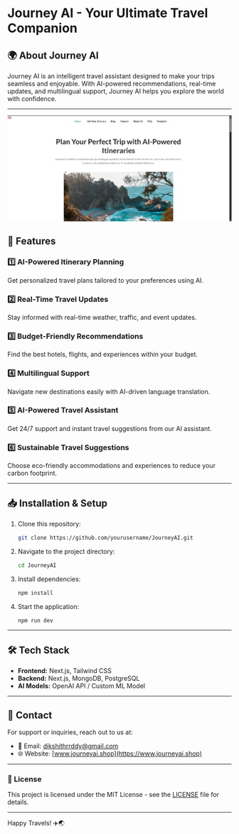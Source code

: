 # Journey AI - Your Ultimate Travel Companion



## 🌍 About Journey AI

Journey AI is an intelligent travel assistant designed to make your trips seamless and enjoyable. With AI-powered recommendations, real-time updates, and multilingual support, Journey AI helps you explore the world with confidence.

---

![Journey AI](public/images/image.png)


## 🚀 Features

### 1️⃣ AI-Powered Itinerary Planning

&#x20;Get personalized travel plans tailored to your preferences using AI.

### 2️⃣ Real-Time Travel Updates

&#x20;Stay informed with real-time weather, traffic, and event updates.

### 3️⃣ Budget-Friendly Recommendations

&#x20;Find the best hotels, flights, and experiences within your budget.

### 4️⃣ Multilingual Support

&#x20;Navigate new destinations easily with AI-driven language translation.

### 5️⃣ AI-Powered Travel Assistant

&#x20;Get 24/7 support and instant travel suggestions from our AI assistant.

### 6️⃣ Sustainable Travel Suggestions

&#x20;Choose eco-friendly accommodations and experiences to reduce your carbon footprint.

---

## 📥 Installation & Setup

1. Clone this repository:
   ```sh
   git clone https://github.com/yourusername/JourneyAI.git
   ```
2. Navigate to the project directory:
   ```sh
   cd JourneyAI
   ```
3. Install dependencies:
   ```sh
   npm install
   ```
4. Start the application:
   ```sh
   npm run dev
   ```

---

## 🛠️ Tech Stack

- **Frontend:** Next.js, Tailwind CSS
- **Backend:** Next.js, MongoDB, PostgreSQL
- **AI Models:** OpenAI API / Custom ML Model

---

## 📩 Contact

For support or inquiries, reach out to us at:

- 📧 Email: [dikshithrrddy@gmail.com](mailto\:support@journeyai.com)
- 🌐 Website: [www.journeyai.shop](https://www.journeyai.shop)

---

### 📜 License

This project is licensed under the MIT License - see the [LICENSE](LICENSE) file for details.

---

Happy Travels! ✈️🌏

